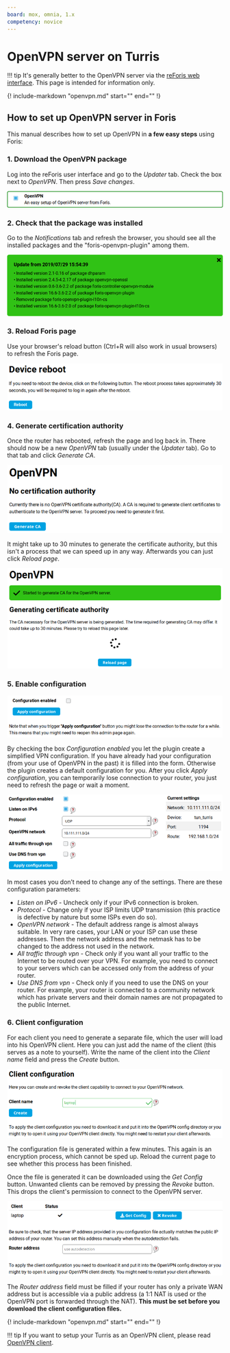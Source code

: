 ```yaml
---
board: mox, omnia, 1.x
competency: novice
---
```

# OpenVPN server on Turris

!!! tip
    It's generally better to the OpenVPN server via the
    [reForis web interface](openvpn.md). This page is intended for information
    only.

{!
  include-markdown "openvpn.md"
  start="<!--what-is-openvpn-start-->"
  end="<!--what-is-openvpn-end-->"
!}

## How to set up OpenVPN server in Foris

This manual describes how to set up OpenVPN in **a few easy steps** using Foris:

### 1. Download the OpenVPN package

Log into the reForis user interface and go to the _Updater_ tab. Check the box next to _OpenVPN_.
Then press _Save changes_.

![OpenVPN section in Updated](foris-updater.png)

### 2. Check that the package was installed

Go to the _Notifications_ tab and refresh the browser, you should see all the installed packages and the
"foris-openvpn-plugin" among them.

![Installed packages](foris-packages.png)

### 3. Reload Foris page

Use your browser's reload button (Ctrl+R will also work in usual browsers) to
refresh the Foris page.

![Device reboot](foris-reboot.png)

### 4. Generate certification authority

Once the router has rebooted, refresh the page and log back in. There should now be a new _OpenVPN_ tab (usually
under the _Updater_ tab). Go to that tab and click _Generate CA_.

![No certification authority](foris-no-ca.png)

It might take up to 30 minutes to generate the certificate authority, but this isn't a process that we can speed up
in any way. Afterwards you can just click _Reload page_.

![Certification authority is being generated](foris-gen-ca.png)

### 5. Enable configuration

![Configuration disabled](foris-conf-disabled.png)

By checking the box _Configuration enabled_ you let the plugin create a simplified VPN configuration.
If you have already had your configuration (from your use of OpenVPN in the past) it is filled into the form.
Otherwise the plugin creates a default configuration for you. After you click _Apply configuration_,
you can temporarily lose connection to your router, you just need to refresh the page or wait a moment.

![Configuration enabled](foris-conf-enabled.png)

In most cases you don’t need to change any of the settings. There are these configuration parameters:

* _Listen on IPv6_ - Uncheck only if your IPv6 connection is broken.
* _Protocol_ - Change only if your ISP limits UDP transmission (this practice is defective by nature but some
ISPs even do so).
* _OpenVPN network_ - The default address range is almost always suitable. In very rare cases, your LAN or your
ISP can use these addresses. Then the network address and the netmask has to be changed to the address not used
in the network.
* _All traffic through vpn_ - Check only if you want all your traffic to the Internet to be routed over your VPN.
For example, you need to connect to your servers which can be accessed only from the address of your router.
* _Use DNS from vpn_ - Check only if you need to use the DNS on your router. For example, your router is connected to
a community network which has private servers and their domain names are not propagated to the public Internet.

### 6. Client configuration

For each client you need to generate a separate file, which the user will load into his OpenVPN client. Here you can
just add the name of the client (this serves as a note to yourself). Write the name of the client into
the _Client name_ field and press the _Create_ button.

![Client configuration](foris-client.png)

The configuration file is generated within a few minutes. This again is an encryption process, which cannot be sped up.
Reload the current page to see whether this process has been finished.

Once the file is generated it can be downloaded using the _Get Config_ button. Unwanted clients can be removed
by pressing the _Revoke_ button. This drops the client's permission to connect to the OpenVPN server.

![Client configuration download](foris-client-download.png)

The _Router address_ field must be filled if your router has only a private WAN address but is accessible via
a public address (a 1:1 NAT is used or the OpenVPN port is forwarded through the NAT). **This must be set before you
download the client configuration files.**

{!
  include-markdown "openvpn.md"
  start="<!--openvpn-client-side-start-->"
  end="<!--openvpn-client-side-end-->"
!}

!!! tip
    If you want to setup your Turris as an OpenVPN client, please read [OpenVPN client](../openvpn-client/openvpn.md).
